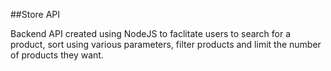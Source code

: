 ##Store API

Backend API created using NodeJS to faclitate users to search for a product, sort using various parameters, filter products and limit the number of products they want.
